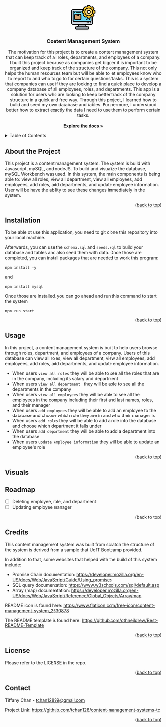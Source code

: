 <div id="readme-top" align="center">
    <a href="https://github.com/tchan128/content-management-systems-tc"><img src="./assets/contentmanagement.png" alt="Logo" width="80" height="80"></a>
    <h3 align="center">Content Management System</h3>
    <p align="center">
        The motivation for this project is to create a content management system that can keep track of all roles, departments, and employees of a company. I built this project because as companies get bigger it is important to be organized and keep track of the structure of the company. This not only helps the human resources team but will be able to let employees know who to report to and who to go to for certain questions/tasks. This is a system that companies can use if they are looking to find a quick place to develop a company database of all employees, roles, and departments. This app is a solution for users who are looking to keep better track of the company structure in a quick and free way. Through this project, I learned how to build and seed  my own database and tables. Furthermore, I understood better how to extract exactly the data I need to use them to perform certain tasks. 
        <br/>
        <br/>
        <a href="https://github.com/tchan128/content-management-systems-tc"><strong>Explore the docs »</strong></a>
    </p>
</div>

<details>
  <summary>Table of Contents</summary>
  <ol>
    <li><a href="#about-the-project">About The Project</a></li>
    <li><a href="#installation">Installation</a></li>
    <li><a href="#usage">Usage</a></li>
    <li><a href="#visuals">Visuals</a></li>
    <li><a href="#roadmap">Roadmap</a></li>
    <li><a href="#credits">Credits</a></li>
    <li><a href="#license">License</a></li>
    <li><a href="#contact">Contact</a></li>
  </ol>
</details>

## About the Project

This project is a content management system. The system is build with Javascript, mySQL, and nodeJS. To build and visualize the database, mySQL Workbench was used. In this system, the main components is being able to: view all roles, view all department, view all employees, add employees, add roles, add departments, and update employee information. User will be have the ability to see these changes immediately in the system. 

<p align="right">(<a href="#readme-top">back to top</a>)</p>

## Installation

To be able ot use this application, you need to git clone this repository into your local machine. 

Afterwards, you can use the `schema.sql` and `seeds.sql` to build your database and tables and also seed them with data. Once those are completed, you can install packages that are needed to work this program:

```
npm install -y
```

and 

```
npm install mysql
```

Once those are installed, you can go ahead and run this command to start the system

```
npm run start
```
 
<p align="right">(<a href="#readme-top">back to top</a>)</p>
 
## Usage

In this project, a content management system is built to help users browse through roles, department, and employees of a company. Users of this database can view all roles, view all department, view all employees, add employees, add roles, add departments, and update employee information. 

- When users `view all roles` they will be able to see all the roles that are in the company, including its salary and department
- When users `view all department ` they will be able to see all the departments in the company
- When users `view all employees` they will be able to see all the employees in the company including their first and last names, roles, and their manager
- When users `add employees` they will be able to add an employee to the database and choose which role they are in and who their manager is 
- When users `add roles` they will be able to add a role into the database and choose which department it falls under
- When users `add department` they will be able to add a department into the database
- When users `update employee information` they will be able to update an employee's role

<p align="right">(<a href="#readme-top">back to top</a>)</p>

## Visuals


## Roadmap

- [ ] Deleting employee, role, and department
- [ ] Updating employee manager

<p align="right">(<a href="#readme-top">back to top</a>)</p>

## Credits

This content management system was built from scratch the structure of the system is derived from a sample that UofT Bootcamp provided. 

In addition to that, some websites that helped with the build of this system include:

- Promise Chain documentation: https://developer.mozilla.org/en-US/docs/Web/JavaScript/Guide/Using_promises
- SQL query documentation: https://www.w3schools.com/sql/default.asp
- Array (map) documentation: https://developer.mozilla.org/en-US/docs/Web/JavaScript/Reference/Global_Objects/Array/map

README icon is found here: https://www.flaticon.com/free-icon/content-management-system_2630878

The README template is found here: https://github.com/othneildrew/Best-README-Template

<p align="right">(<a href="#readme-top">back to top</a>)</p>

## License

Please refer to the LICENSE in the repo.

<p align="right">(<a href="#readme-top">back to top</a>)</p>

## Contact

Tiffany Chan - tchan12899@gmail.com

Project Link: https://github.com/tchan128/content-management-systems-tc

<p align="right">(<a href="#readme-top">back to top</a>)</p>